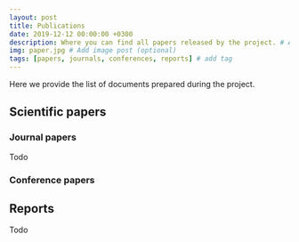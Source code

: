 ```yaml
---
layout: post
title: Publications
date: 2019-12-12 00:00:00 +0300
description: Where you can find all papers released by the project. # Add post description (optional)
img: paper.jpg # Add image post (optional)
tags: [papers, journals, conferences, reports] # add tag
---
```

Here we provide the list of documents prepared during the project.

## Scientific papers

### Journal papers

Todo

### Conference papers


## Reports

Todo
